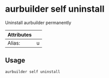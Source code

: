 # aurbuilder self uninstall

Uninstall aurbuilder permanently

| Attributes       | &nbsp;
|------------------|-------------
| Alias:           | u

## Usage

```bash
aurbuilder self uninstall
```


